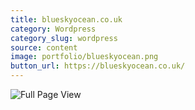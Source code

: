 ```yaml
---
title: blueskyocean.co.uk
category: Wordpress
category_slug: wordpress
source: content
image: portfolio/blueskyocean.png
button_url: https://blueskyocean.co.uk/
---
```


![Full Page View](portfolio/bluesky-fullpage.png)
